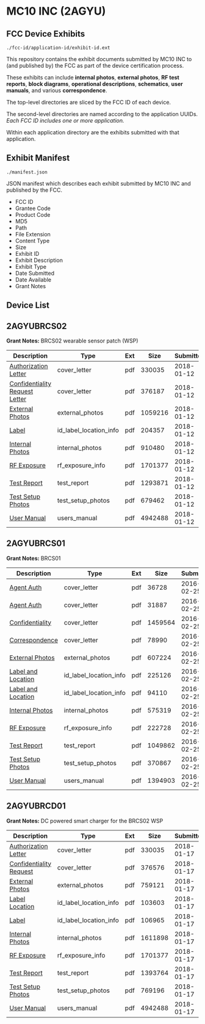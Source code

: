 # MC10 INC (2AGYU)
## FCC Device Exhibits

```
./fcc-id/application-id/exhibit-id.ext
```

This repository contains the exhibit documents submitted by MC10 INC to (and published by) the FCC as part of the device certification process.

These exhibits can include **internal photos**, **external photos**, **RF test reports**, **block diagrams**, **operational descriptions**, **schematics**, **user manuals**, and various **correspondence**.

The top-level directories are sliced by the FCC ID of each device.

The second-level directories are named according to the application UUIDs. *Each FCC ID includes one or more application.*

Within each application directory are the exhibits submitted with that application. 

## Exhibit Manifest

```
./manifest.json
```

JSON manifest which describes each exhibit submitted by MC10 INC and published by the FCC.

- FCC ID
- Grantee Code
- Product Code
- MD5
- Path
- File Extension
- Content Type
- Size
- Exhibit ID
- Exhibit Description
- Exhibit Type
- Date Submitted
- Date Available
- Grant Notes

## Device List
## 2AGYUBRCS02
**Grant Notes:** BRCS02 wearable sensor patch (WSP)

| Description | Type | Ext | Size | Submitted | Available |
| ----------- | ---- | --- | ---- | --------- | --------- |
| [Authorization Letter](2AGYUBRCS02/dcdfe630c2a672d3ef5410af1b44099e/3712305.pdf) | cover_letter | pdf | 330035 | 2018-01-12 | 2018-01-12 |
| [Confidentiality Request Letter](2AGYUBRCS02/dcdfe630c2a672d3ef5410af1b44099e/3712306.pdf) | cover_letter | pdf | 376187 | 2018-01-12 | 2018-01-12 |
| [External Photos](2AGYUBRCS02/dcdfe630c2a672d3ef5410af1b44099e/3712307.pdf) | external_photos | pdf | 1059216 | 2018-01-12 | 2018-01-12 |
| [Label](2AGYUBRCS02/dcdfe630c2a672d3ef5410af1b44099e/3712310.pdf) | id_label_location_info | pdf | 204357 | 2018-01-12 | 2018-01-12 |
| [Internal Photos](2AGYUBRCS02/dcdfe630c2a672d3ef5410af1b44099e/3712308.pdf) | internal_photos | pdf | 910480 | 2018-01-12 | 2018-07-11 |
| [RF Exposure](2AGYUBRCS02/dcdfe630c2a672d3ef5410af1b44099e/3712312.pdf) | rf_exposure_info | pdf | 1701377 | 2018-01-12 | 2018-01-12 |
| [Test Report](2AGYUBRCS02/dcdfe630c2a672d3ef5410af1b44099e/3712313.pdf) | test_report | pdf | 1293871 | 2018-01-12 | 2018-01-12 |
| [Test Setup Photos](2AGYUBRCS02/dcdfe630c2a672d3ef5410af1b44099e/3712309.pdf) | test_setup_photos | pdf | 679462 | 2018-01-12 | 2018-01-12 |
| [User Manual](2AGYUBRCS02/dcdfe630c2a672d3ef5410af1b44099e/3712311.pdf) | users_manual | pdf | 4942488 | 2018-01-12 | 2018-07-11 |
## 2AGYUBRCS01
**Grant Notes:** BRCS01

| Description | Type | Ext | Size | Submitted | Available |
| ----------- | ---- | --- | ---- | --------- | --------- |
| [Agent Auth](2AGYUBRCS01/b0c0ff065b675fcc02249a258b6c2caf/2912013.pdf) | cover_letter | pdf | 36728 | 2016-02-25 | 2016-02-26 |
| [Agent Auth](2AGYUBRCS01/b0c0ff065b675fcc02249a258b6c2caf/2912014.pdf) | cover_letter | pdf | 31887 | 2016-02-25 | 2016-02-26 |
| [Confidentiality](2AGYUBRCS01/b0c0ff065b675fcc02249a258b6c2caf/2912015.pdf) | cover_letter | pdf | 1459564 | 2016-02-25 | 2016-02-26 |
| [Correspondence](2AGYUBRCS01/b0c0ff065b675fcc02249a258b6c2caf/2912016.pdf) | cover_letter | pdf | 78990 | 2016-02-25 | 2016-02-26 |
| [External Photos](2AGYUBRCS01/b0c0ff065b675fcc02249a258b6c2caf/2912017.pdf) | external_photos | pdf | 607224 | 2016-02-25 | 2016-02-26 |
| [Label and Location](2AGYUBRCS01/b0c0ff065b675fcc02249a258b6c2caf/2912018.pdf) | id_label_location_info | pdf | 225126 | 2016-02-25 | 2016-02-26 |
| [Label and Location](2AGYUBRCS01/b0c0ff065b675fcc02249a258b6c2caf/2912019.pdf) | id_label_location_info | pdf | 94110 | 2016-02-25 | 2016-02-26 |
| [Internal Photos](2AGYUBRCS01/b0c0ff065b675fcc02249a258b6c2caf/2912020.pdf) | internal_photos | pdf | 575319 | 2016-02-25 | 2016-06-24 |
| [RF Exposure](2AGYUBRCS01/b0c0ff065b675fcc02249a258b6c2caf/2912021.pdf) | rf_exposure_info | pdf | 222728 | 2016-02-25 | 2016-02-26 |
| [Test Report](2AGYUBRCS01/b0c0ff065b675fcc02249a258b6c2caf/2912022.pdf) | test_report | pdf | 1049862 | 2016-02-25 | 2016-02-26 |
| [Test Setup Photos](2AGYUBRCS01/b0c0ff065b675fcc02249a258b6c2caf/2912023.pdf) | test_setup_photos | pdf | 370867 | 2016-02-25 | 2016-06-24 |
| [User Manual](2AGYUBRCS01/b0c0ff065b675fcc02249a258b6c2caf/2912024.pdf) | users_manual | pdf | 1394903 | 2016-02-25 | 2016-06-24 |
## 2AGYUBRCD01
**Grant Notes:** DC powered smart charger for the BRCS02 WSP

| Description | Type | Ext | Size | Submitted | Available |
| ----------- | ---- | --- | ---- | --------- | --------- |
| [Authorization Letter](2AGYUBRCD01/cfade846bab68d64aa150e39b2c61089/3712305.pdf) | cover_letter | pdf | 330035 | 2018-01-17 | 2018-01-17 |
| [Confidentiality Request](2AGYUBRCD01/cfade846bab68d64aa150e39b2c61089/3717446.pdf) | cover_letter | pdf | 376576 | 2018-01-17 | 2018-01-17 |
| [External Photos](2AGYUBRCD01/cfade846bab68d64aa150e39b2c61089/3717447.pdf) | external_photos | pdf | 759121 | 2018-01-17 | 2018-01-17 |
| [Label Location](2AGYUBRCD01/cfade846bab68d64aa150e39b2c61089/3717450.pdf) | id_label_location_info | pdf | 103603 | 2018-01-17 | 2018-01-17 |
| [Label](2AGYUBRCD01/cfade846bab68d64aa150e39b2c61089/3717451.pdf) | id_label_location_info | pdf | 106965 | 2018-01-17 | 2018-01-17 |
| [Internal Photos](2AGYUBRCD01/cfade846bab68d64aa150e39b2c61089/3717448.pdf) | internal_photos | pdf | 1611898 | 2018-01-17 | 2018-07-16 |
| [RF Exposure](2AGYUBRCD01/cfade846bab68d64aa150e39b2c61089/3712312.pdf) | rf_exposure_info | pdf | 1701377 | 2018-01-17 | 2018-01-17 |
| [Test Report](2AGYUBRCD01/cfade846bab68d64aa150e39b2c61089/3717453.pdf) | test_report | pdf | 1393764 | 2018-01-17 | 2018-01-17 |
| [Test Setup Photos](2AGYUBRCD01/cfade846bab68d64aa150e39b2c61089/3717452.pdf) | test_setup_photos | pdf | 769196 | 2018-01-17 | 2018-01-17 |
| [User Manual](2AGYUBRCD01/cfade846bab68d64aa150e39b2c61089/3712311.pdf) | users_manual | pdf | 4942488 | 2018-01-17 | 2018-07-16 |
